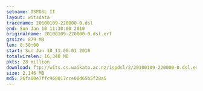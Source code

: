 ```yaml
---
setname: ISPDSL II
layout: witsdata
tracename: 20100109-220000-0.dsl
end: Sun Jan 10 11:30:00 2010
originalname: 20100109-220000-0.dsl.erf
gzsize: 879 MB
len: 0:30:00
start: Sun Jan 10 11:00:01 2010
totalwirelen: 16,348 MB
pkts: 28 million
download: ftp://wits.cs.waikato.ac.nz/ispdsl/2/20100109-220000-0.dsl.erf.gz
size: 2,146 MB
md5: 26fa00e7ffc968017cce00d65b5f28a5
---
```

